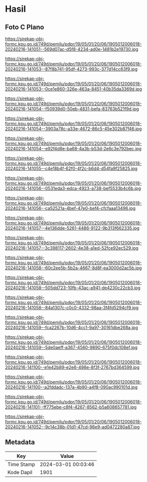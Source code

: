 # Hasil

## Foto C Plano

https://sirekap-obj-formc.kpu.go.id/749d/pemilu/pdpr/19/05/01/20/06/1905012006018-20240216-141051--569d07ac-d5f8-4234-ad0e-1481b2e19730.jpg

https://sirekap-obj-formc.kpu.go.id/749d/pemilu/pdpr/19/05/01/20/06/1905012006018-20240216-141053--87f8b741-95df-4273-993c-377d14cc63f9.jpg

https://sirekap-obj-formc.kpu.go.id/749d/pemilu/pdpr/19/05/01/20/06/1905012006018-20240216-141053--0ce1e860-326e-463a-8451-40b35da3369d.jpg

https://sirekap-obj-formc.kpu.go.id/749d/pemilu/pdpr/19/05/01/20/06/1905012006018-20240216-141054--f50939d0-50eb-4831-befa-83763b521f9d.jpg

https://sirekap-obj-formc.kpu.go.id/749d/pemilu/pdpr/19/05/01/20/06/1905012006018-20240216-141054--3903a78c-a33e-4672-86c5-45e302b87f46.jpg

https://sirekap-obj-formc.kpu.go.id/749d/pemilu/pdpr/19/05/01/20/06/1905012006018-20240216-141054--e92f4d8e-ba68-4a3b-b53d-2e6c3e792bec.jpg

https://sirekap-obj-formc.kpu.go.id/749d/pemilu/pdpr/19/05/01/20/06/1905012006018-20240216-141055--c4e18b4f-62f0-4f2c-b6d4-d54fa9f25825.jpg

https://sirekap-obj-formc.kpu.go.id/749d/pemilu/pdpr/19/05/01/20/06/1905012006018-20240216-141056--0531eda3-edca-4923-a738-bef5533b4c6b.jpg

https://sirekap-obj-formc.kpu.go.id/749d/pemilu/pdpr/19/05/01/20/06/1905012006018-20240216-141056--ca52521a-4bef-47e0-bef4-cfcfaaa13496.jpg

https://sirekap-obj-formc.kpu.go.id/749d/pemilu/pdpr/19/05/01/20/06/1905012006018-20240216-141057--4e136dde-5261-4486-9122-9b313f662335.jpg

https://sirekap-obj-formc.kpu.go.id/749d/pemilu/pdpr/19/05/01/20/06/1905012006018-20240216-141057--3c398117-2602-4e38-a1ed-52fce92ec529.jpg

https://sirekap-obj-formc.kpu.go.id/749d/pemilu/pdpr/19/05/01/20/06/1905012006018-20240216-141058--60c2ee5b-5b2a-4667-8d8f-ea3000d2ac5b.jpg

https://sirekap-obj-formc.kpu.go.id/749d/pemilu/pdpr/19/05/01/20/06/1905012006018-20240216-141058--505dd723-10fb-43ac-a941-de4230c22cb3.jpg

https://sirekap-obj-formc.kpu.go.id/749d/pemilu/pdpr/19/05/01/20/06/1905012006018-20240216-141058--84a1307c-c0c0-4332-98aa-3f4fd5294cf9.jpg

https://sirekap-obj-formc.kpu.go.id/749d/pemilu/pdpr/19/05/01/20/06/1905012006018-20240216-141059--fca2267b-10d6-4cc1-9a97-30161dbe268a.jpg

https://sirekap-obj-formc.kpu.go.id/749d/pemilu/pdpr/19/05/01/20/06/1905012006018-20240216-141059--5de0aeff-a367-4560-9890-675f0dc108ef.jpg

https://sirekap-obj-formc.kpu.go.id/749d/pemilu/pdpr/19/05/01/20/06/1905012006018-20240216-141100--e1e42b89-e2e6-498e-8f3f-2767bd364599.jpg

https://sirekap-obj-formc.kpu.go.id/749d/pemilu/pdpr/19/05/01/20/06/1905012006018-20240216-141100--a2fddadc-137a-4b90-a4f8-090ac990101d.jpg

https://sirekap-obj-formc.kpu.go.id/749d/pemilu/pdpr/19/05/01/20/06/1905012006018-20240216-141101--ff775ebe-c8f4-4267-8562-b5a608657781.jpg

https://sirekap-obj-formc.kpu.go.id/749d/pemilu/pdpr/19/05/01/20/06/1905012006018-20240216-141052--9c14c38b-01d1-47cd-98e9-ad0472280a87.jpg


## Metadata

| Key        | Value               |
| ---------- | ------------------- |
| Time Stamp | 2024-03-01 00:03:46 |
| Kode Dapil | 1901                |



